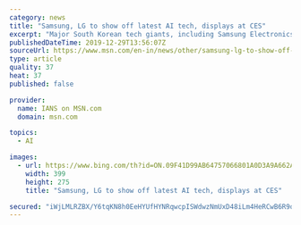 ```yaml
---
category: news
title: "Samsung, LG to show off latest AI tech, displays at CES"
excerpt: "Major South Korean tech giants, including Samsung Electronics Co. and LG Electronics, are ready to boast their latest technologies in the field of artificial intelligence and displays at the upcoming US consumer electronics show,"
publishedDateTime: 2019-12-29T13:56:07Z
sourceUrl: https://www.msn.com/en-in/news/other/samsung-lg-to-show-off-latest-ai-tech-displays-at-ces/ar-BBYrcAn
type: article
quality: 37
heat: 37
published: false

provider:
  name: IANS on MSN.com
  domain: msn.com

topics:
  - AI

images:
  - url: https://www.bing.com/th?id=ON.09F41D99AB64757066801A0D3A9A662A
    width: 399
    height: 275
    title: "Samsung, LG to show off latest AI tech, displays at CES"

secured: "iWjLMLRZBX/Y6tqKN8h0EeHYUfHYNRqwcpISWdwzNmUxD48iLm4HeRCwB6R9o06eOjSWnfl4mWNuDkrWENh2TxKkwi1yFSthi4cpucaVoSFH8P+d2H/Jny0onwFThFiO0zP4FOj/wR2GMXqgAWj9oKM/yYiW5MwAKeahmditsL77ciud4Mn2Nz+Ojoj/TXSglwySItDbxFEcu+TRoH8tSd5cEEfgFbgFtXPduKO4JNxeo2GCj/cbNwEjbMAosP1Hl0cH8osxPNFlBYd/Aw7U2w==;T92JLTMgCkjAR2HlIrgsCQ=="
---
```


